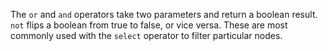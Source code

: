 The `or` and `and` operators take two parameters and return a boolean result. `not` flips a boolean from true to false, or vice versa. These are most commonly used with the `select` operator to filter particular nodes.